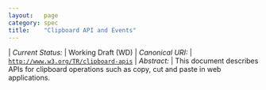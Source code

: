 ```yaml
---
layout:   page
category: spec
title:    "Clipboard API and Events"
---
```


| *Current Status:* | Working Draft (WD)
| *Canonical URI:* | [`http://www.w3.org/TR/clipboard-apis`](http://www.w3.org/TR/clipboard-apis)
| *Abstract:* | This document describes APIs for clipboard operations such as copy, cut and paste in web applications.